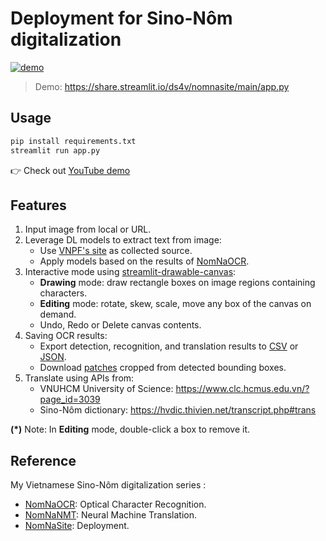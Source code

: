 # Deployment for Sino-Nôm digitalization 

[![demo](https://user-images.githubusercontent.com/50880271/233448827-e935112b-4622-4ec0-9e86-862249babbfa.png)](https://youtu.be/o5xpfwalEWw)

> Demo: https://share.streamlit.io/ds4v/nomnasite/main/app.py

## Usage

```bash
pip install requirements.txt
streamlit run app.py
```
👉 Check out [YouTube demo](https://youtu.be/o5xpfwalEWw)

## Features
1. Input image from local or URL.
2. Leverage DL models to extract text from image:
    - Use [VNPF's site](http://www.nomfoundation.org) as collected source.
    - Apply models based on the results of [NomNaOCR](https://github.com/ds4v/NomNaOCR).
3. Interactive mode using [streamlit-drawable-canvas](https://github.com/andfanilo/streamlit-drawable-canvas):
    - **Drawing** mode: draw rectangle boxes on image regions containing characters.
    - **Editing** mode: rotate, skew, scale, move any box of the canvas on demand.
    - Undo, Redo or Delete canvas contents.
4. Saving OCR results:
    - Export detection, recognition, and translation results to [CSV](data/data.csv) or [JSON](data/data.json).
    - Download [patches](data/patches.zip) cropped from detected bounding boxes.
5. Translate using APIs from:
    - VNUHCM University of Science: https://www.clc.hcmus.edu.vn/?page_id=3039
    - Sino-Nôm dictionary: https://hvdic.thivien.net/transcript.php#trans

**(*)** Note: In **Editing** mode, double-click a box to remove it.

## Reference

My Vietnamese Sino-Nôm digitalization series : 
- [NomNaOCR](https://github.com/ds4v/NomNaOCR): Optical Character Recognition.
- [NomNaNMT](https://github.com/ds4v/NomNaNMT): Neural Machine Translation.
- [NomNaSite](https://github.com/ds4v/NomNaSite): Deployment.